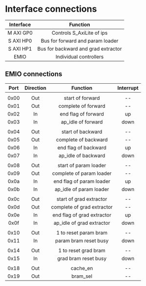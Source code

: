 # Interface connections
| Interface |              Function               |
| :-------: | :---------------------------------: |
| M AXI GP0 |      Controls S_AxiLite of ips      |
| S AXI HP0 |  Bus for forward and param loader   |
| S AXI HP1 | Bus for backward and grad extractor |
|   EMIO    |       Individual controllers        |

## EMIO connections
| Port  | Direction |          Function          | Interrupt |
| :---: | :-------: | :------------------------: | :-------: |
|       |           |                            |           |
| 0x00  |    Out    |      start of forward      |    --     |
| 0x01  |    Out    |    complete of forward     |    --     |
| 0x02  |    In     |    end flag of forward     |    up     |
| 0x03  |    In     |     ap_idle of forward     |   down    |
|       |           |                            |           |
| 0x04  |    Out    |     start of backward      |    --     |
| 0x05  |    Out    |    complete of backward    |    --     |
| 0x06  |    In     |    end flag of backward    |    up     |
| 0x07  |    In     |    ap_idle of backward     |   down    |
|       |           |                            |           |
| 0x08  |    Out    |   start of param loader    |    --     |
| 0x09  |    Out    |  complete of param loader  |    --     |
| 0x0a  |    In     |  end flag of param loader  |    up     |
| 0x0b  |    In     |  ap_idle of param loader   |   down    |
|       |           |                            |           |
| 0x0c  |    Out    |  start of grad extractor   |    --     |
| 0x0d  |    Out    | complete of grad extractor |    --     |
| 0x0e  |    In     | end flag of grad extractor |    up     |
| 0x0f  |    In     | ap_idle of grad extractor  |   down    |
|       |           |                            |           |
| 0x10  |    Out    |   1 to reset param bram    |    --     |
| 0x11  |    In     |   param bram reset busy    |   down    |
|       |           |                            |           |
| 0x14  |    Out    |    1 to reset grad bram    |    --     |
| 0x15  |    In     |    grad bram reset busy    |   down    |
|       |           |                            |           |
| 0x18  |    Out    |          cache_en          |    --     |
| 0x19  |    Out    |          bram_sel          |    --     |
